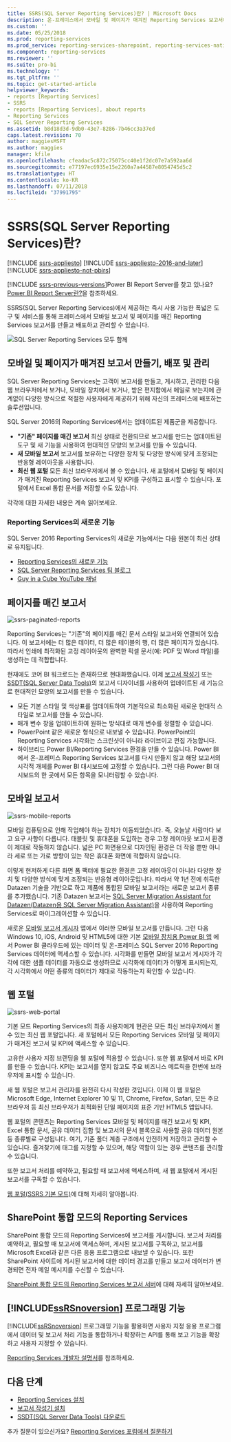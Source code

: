 ```yaml
---
title: SSRS(SQL Server Reporting Services)란? | Microsoft Docs
description: 온-프레미스에서 모바일 및 페이지가 매겨진 Reporting Services 보고서에 대한 도구 및 서비스에 대해 알아봅니다.
ms.custom: ''
ms.date: 05/25/2018
ms.prod: reporting-services
ms.prod_service: reporting-services-sharepoint, reporting-services-native
ms.component: reporting-services
ms.reviewer: ''
ms.suite: pro-bi
ms.technology: ''
ms.tgt_pltfrm: ''
ms.topic: get-started-article
helpviewer_keywords:
- reports [Reporting Services]
- SSRS
- reports [Reporting Services], about reports
- Reporting Services
- SQL Server Reporting Services
ms.assetid: b8d18d3d-9db0-43e7-8286-7b46cc3a37ed
caps.latest.revision: 70
author: maggiesMSFT
ms.author: maggies
manager: kfile
ms.openlocfilehash: cfeadac5c872c75075cc40e1f2dc07e7a592aa6d
ms.sourcegitcommit: e77197ec6935e15e2260a7a44587e8054745d5c2
ms.translationtype: HT
ms.contentlocale: ko-KR
ms.lasthandoff: 07/11/2018
ms.locfileid: "37991795"
---
```

# <a name="what-is-sql-server-reporting-services-ssrs"></a>SSRS(SQL Server Reporting Services)란?

[!INCLUDE [ssrs-appliesto](../includes/ssrs-appliesto.md)] [!INCLUDE [ssrs-appliesto-2016-and-later](../includes/ssrs-appliesto-2016-and-later.md)] [!INCLUDE [ssrs-appliesto-not-pbirs](../includes/ssrs-appliesto-not-pbirs.md)]

[!INCLUDE [ssrs-previous-versions](../includes/ssrs-previous-versions.md)]Power BI Report Server를 찾고 있나요? [Power BI Report Server란?](https://docs.microsoft.com/power-bi/report-server/get-started)을 참조하세요.

SSRS(SQL Server Reporting Services)에서 제공하는 즉시 사용 가능한 폭넓은 도구 및 서비스를 통해 프레미스에서 모바일 보고서 및 페이지를 매긴 Reporting Services 보고서를 만들고 배포하고 관리할 수 있습니다.

![SQL Server Reporting Services 모두 함께](../reporting-services/media/ss-reporting-services-all-together.png "SQL Server Reporting Services 모두 함께")

## <a name="create-deploy-and-manage-mobile-and-paginated-reports"></a>모바일 및 페이지가 매겨진 보고서 만들기, 배포 및 관리

SQL Server Reporting Services는 고객이 보고서를 만들고, 게시하고, 관리한 다음 웹 브라우저에서 보거나, 모바일 장치에서 보거나, 받은 편지함에서 메일로 보는지에 관계없이 다양한 방식으로 적절한 사용자에게 제공하기 위해 자신의 프레미스에 배포하는 솔루션입니다.

SQL Server 2016의 Reporting Services에서는 업데이트된 제품군을 제공합니다.

* **"기존" 페이지를 매긴 보고서** 최신 상태로 전환되므로 보고서를 만드는 업데이트된 도구 및 새 기능을 사용하여 현대적인 모양의 보고서를 만들 수 있습니다.
* **새 모바일 보고서** 보고서를 보유하는 다양한 장치 및 다양한 방식에 맞게 조정되는 반응형 레이아웃을 사용합니다.
* **최신 웹 포털** 모든 최신 브라우저에서 볼 수 있습니다. 새 포털에서 모바일 및 페이지가 매겨진 Reporting Services 보고서 및 KPI를 구성하고 표시할 수 있습니다. 포털에서 Excel 통합 문서를 저장할 수도 있습니다.

각각에 대한 자세한 내용은 계속 읽어보세요.

### <a name="whats-new-in-reporting-services"></a>Reporting Services의 새로운 기능

SQL Server 2016 Reporting Services의 새로운 기능에서는 다음 원본이 최신 상태로 유지됩니다.

* [Reporting Services의 새로운 기능](../reporting-services/what-s-new-in-sql-server-reporting-services-ssrs.md)
* [SQL Server Reporting Services 팀 블로그](https://blogs.msdn.microsoft.com/sqlrsteamblog/)
* [Guy in a Cube YouTube 채널](https://www.youtube.com/channel/UCFp1vaKzpfvoGai0vE5VJ0w)

## <a name="paginated-reports"></a>페이지를 매긴 보고서

![ssrs-paginated-reports](../reporting-services/media/ssrs-paginated-reports.png)

Reporting Services는 "기존"의 페이지를 매긴 문서 스타일 보고서와 연결되어 있습니다. 이 보고서에는 더 많은 데이터, 더 많은 테이블의 행, 더 많은 페이지가 있습니다. 따라서 인쇄에 최적화된 고정 레이아웃의 완벽한 픽셀 문서(예: PDF 및 Word 파일)를 생성하는 데 적합합니다.

현재에도 코어 BI 워크로드는 존재하므로 현대화했습니다. 이제 [보고서 작성기](../reporting-services/report-builder/report-builder-in-sql-server-2016.md) 또는 [SSDT(SQL Server Data Tools)](../reporting-services/tools/reporting-services-in-sql-server-data-tools-ssdt.md)의 보고서 디자이너를 사용하여 업데이트된 새 기능으로 현대적인 모양의 보고서를 만들 수 있습니다.

* 모든 기본 스타일 및 색상표를 업데이트하여 기본적으로 최소화된 새로운 현대적 스타일로 보고서를 만들 수 있습니다.
* 매개 변수 창을 업데이트하여 원하는 방식대로 매개 변수를 정렬할 수 있습니다.
* PowerPoint 같은 새로운 형식으로 내보낼 수 있습니다. PowerPoint의 Reporting Services 시각화는 스크린샷이 아니라 라이브이고 편집 가능합니다.
* 하이브리드 Power BI/Reporting Services 환경을 만들 수 있습니다. Power BI에서 온-프레미스 Reporting Services 보고서를 다시 만들지 않고 해당 보고서의 시각적 개체를 Power BI 대시보드에 고정할 수 있습니다. 그런 다음 Power BI 대시보드의 한 곳에서 모든 항목을 모니터링할 수 있습니다.

## <a name="mobile-reports"></a>모바일 보고서

![ssrs-mobile-reports](../reporting-services/media/ssrs-mobile-reports.png)

모바일 컴퓨팅으로 인해 작업해야 하는 장치가 이동되었습니다. 즉, 오늘날 사람마다 보고 요구 사항이 다릅니다. 태블릿 및 휴대폰을 도입하는 경우 고정 레이아웃 보고서 환경이 제대로 작동하지 않습니다. 넓은 PC 화면용으로 디자인된 환경은 더 작을 뿐만 아니라 세로 또는 가로 방향이 있는 작은 휴대폰 화면에 적합하지 않습니다.

이렇게 현저하게 다른 화면 폼 팩터에 필요한 환경은 고정 레이아웃이 아니라 다양한 장치 및 다양한 방식에 맞게 조정되는 반응형 레이아웃입니다. 따라서 약 1년 전에 취득한 Datazen 기술을 기반으로 하고 제품에 통합된 모바일 보고서라는 새로운 보고서 종류를 추가했습니다. 기존 Datazen 보고서는 [SQL Server Migration Assistant for Datazen(Datazen용 SQL Server Migration Assistant)](https://www.microsoft.com/download/details.aspx?id=53128)을 사용하여 Reporting Services로 마이그레이션할 수 있습니다. 

새로운 [모바일 보고서 게시자](../reporting-services/mobile-reports/create-mobile-reports-with-sql-server-mobile-report-publisher.md) 앱에서 이러한 모바일 보고서를 만듭니다. 그런 다음 Windows 10, iOS, Android 및 HTML5에 대한 기본 [모바일 장치용 Power BI 앱](https://powerbi.microsoft.com/documentation/powerbi-power-bi-apps-for-mobile-devices/) 에서 Power BI 클라우드에 있는 데이터 및 온-프레미스 SQL Server 2016 Reporting Services 데이터에 액세스할 수 있습니다. 시각화를 만들면 모바일 보고서 게시자가 각각에 대한 샘플 데이터를 자동으로 생성하므로 시각화에 데이터가 어떻게 표시되는지, 각 시각화에서 어떤 종류의 데이터가 제대로 작동하는지 확인할 수 있습니다.

## <a name="web-portal"></a>웹 포털

![ssrs-web-portal](../reporting-services/media/ssrs-web-portal.png)

기본 모드 Reporting Services의 최종 사용자에게 현관은 모든 최신 브라우저에서 볼 수 있는 최신 웹 포털입니다. 새 포털에서 모든 Reporting Services 모바일 및 페이지가 매겨진 보고서 및 KPI에 액세스할 수 있습니다.

고유한 사용자 지정 브랜딩을 웹 포털에 적용할 수 있습니다. 또한 웹 포털에서 바로 KPI를 만들 수 있습니다. KPI는 보고서를 열지 않고도 주요 비즈니스 메트릭을 한번에 브라우저에 표시할 수 있습니다. 

새 웹 포털은 보고서 관리자를 완전히 다시 작성한 것입니다. 이제 이 웹 포털은 Microsoft Edge, Internet Explorer 10 및 11, Chrome, Firefox, Safari, 모든 주요 브라우저 등 최신 브라우저가 최적화된 단일 페이지의 표준 기반 HTML5 앱입니다.

웹 포털의 콘텐츠는 Reporting Services 모바일 및 페이지를 매긴 보고서 및 KPI, Excel 통합 문서, 공유 데이터 집합 및 보고서의 문서 블록으로 사용할 공유 데이터 원본 등 종류별로 구성됩니다. 여기, 기존 폴더 계층 구조에서 안전하게 저장하고 관리할 수 있습니다. 즐겨찾기에 태그를 지정할 수 있으며, 해당 역할이 있는 경우 콘텐츠를 관리할 수 있습니다.

또한 보고서 처리를 예약하고, 필요할 때 보고서에 액세스하며, 새 웹 포털에서 게시된 보고서를 구독할 수 있습니다.

[웹 포털(SSRS 기본 모드)](../reporting-services/web-portal-ssrs-native-mode.md)에 대해 자세히 알아봅니다.

## <a name="reporting-services-in-sharepoint-integrated-mode"></a>SharePoint 통합 모드의 Reporting Services

SharePoint 통합 모드의 Reporting Services에 보고서를 게시합니다. 보고서 처리를 예약하고, 필요할 때 보고서에 액세스하며, 게시된 보고서를 구독하고, 보고서를 Microsoft Excel과 같은 다른 응용 프로그램으로 내보낼 수 있습니다. 또한 SharePoint 사이트에 게시된 보고서에 대한 데이터 경고를 만들고 보고서 데이터가 변경되면 전자 메일 메시지를 수신할 수 있습니다.  

[SharePoint 통합 모드의 Reporting Services 보고서 서버](../reporting-services/report-server-sharepoint/reporting-services-report-server-sharepoint-mode.md)에 대해 자세히 알아보세요.

## <a name="includessrsnoversionincludesssrsnoversion-mdmd-programming-features"></a>[!INCLUDE[ssRSnoversion](../includes/ssrsnoversion-md.md)] 프로그래밍 기능

[!INCLUDE[ssRSnoversion](../includes/ssrsnoversion-md.md)] 프로그래밍 기능을 활용하면 사용자 지정 응용 프로그램에서 데이터 및 보고서 처리 기능을 통합하거나 확장하는 API를 통해 보고 기능을 확장하고 사용자 지정할 수 있습니다.

[Reporting Services 개발자 설명서](../reporting-services/reporting-services-developer-documentation.md)를 참조하세요. 

## <a name="next-steps"></a>다음 단계

* [Reporting Services 설치](../reporting-services/install-windows/install-reporting-services.md)  
* [보고서 작성기 설치](../reporting-services/install-windows/install-report-builder.md)   
* [SSDT(SQL Server Data Tools) 다운로드](http://go.microsoft.com/fwlink/?LinkID=616714)  

추가 질문이 있으신가요? [Reporting Services 포럼에서 질문하기](http://go.microsoft.com/fwlink/?LinkId=620231)
